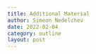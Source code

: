 ```yaml
---
title: Additional Material
author: Simeon Nedelchev
date: 2022-02-04
category: outline
layout: post
---
```

